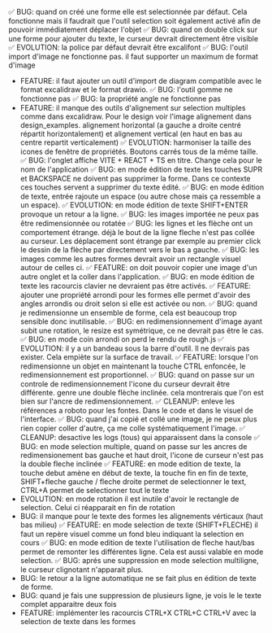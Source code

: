 ✅ BUG: quand on créé une forme elle est selectionnée par défaut. Cela fonctionne mais il faudrait que l'outil selection soit également activé afin de pouvoir immédiatement déplacer l'objet
✅ BUG: quand on double click sur une forme pour ajouter du texte, le curseur devrait directement être visible
✅ EVOLUTION: la police par défaut devrait être excalifont
✅ BUG: l'outil import d'image ne fonctionne pas. il faut supporter un maximum de format d'image
- FEATURE: il faut ajouter un outil d'import de diagram compatible avec le format excalidraw et le format drawio. 
✅ BUG: l'outil gomme ne fonctionne pas
✅ BUG: la propriété angle ne fonctionne pas
- FEATURE: il manque des outils d'alignement sur selection multiples comme dans excalidraw. Pour le design voir l'image alignement dans design_examples. alignement horizontal (a gauche a droite centré répartit horizontalement) et alignement vertical (en haut en bas au centre repartit verticalement)
✅ EVOLUTION: harmoniser la taille des icones de fenêtre de propriétés. Boutons carrés tous de la même taille.
✅ BUG: l'onglet affiche VITE + REACT + TS en titre. Change cela pour le nom de l'application
✅ BUG: en mode édition de texte les touches SUPR et BACKSPACE ne doivent pas supprimer la forme. Dans ce contexte ces touches servent a supprimer du texte édité. 
✅ BUG: en mode édition de texte, entrée rajoute un espace (ou autre chose mais ça ressemble a un espace).
✅ EVOLUTION: en mode édition de texte SHIFT+ENTER provoque un retour a la ligne. 
✅ BUG: les images importée ne peux pas être redimensionnée ou rotatée 
✅ BUG: les lignes et les flèche ont un comportement étrange. déjà le bout de la ligne fleche n'est pas collée au curseur. Les déplacement sont étrange par exemple au premier click le dessin de la flèche par directement vers le bas a gauche. 
✅ BUG: les images comme les autres formes devrait avoir un rectangle visuel autour de celles ci. 
✅ FEATURE: on doit pouvoir copier une image d'un autre onglet et la coller dans l'application.
✅ BUG: en mode édition de texte les racourcis clavier ne devraient pas être activés. 
✅ FEATURE: ajouter une propriété arrondi pour les formes elle permet d'avoir des angles arrondis ou droit selon si elle est activée ou non. 
✅ BUG: quand je redimensionne un ensemble de forme, cela est beaucoup trop sensible donc inutilisable. 
✅ BUG: en redimensionnement d'image ayant subit une rotation, le resize est symétrique, ce ne devrait pas être le cas.
✅ BUG: en mode coin arrondi on perd le rendu de rough.js
✅ EVOLUTION: il y a un bandeau sous la barre d'outil. Il ne devrais pas exister. Cela empiète sur la surface de travail. 
✅ FEATURE: lorsque l'on redimensionne un objet en maintenant la touche CTRL enfoncée, le redimensionnement est proportionnel. 
✅ BUG: quand on passe sur un controle de redimensionnement l'icone du curseur devrait être différente. genre une double flèche inclinée. cela montrerais que l'on est bien sur l'ancre de redimensionnement. 
✅ CLEANUP: enleve les références a roboto pour les fontes. Dans le code et dans le visuel de l'interface. 
✅ BUG: quand j'ai copié et collé une image, je ne peux plus rien copier coller d'autre, ça me colle systématiquement l'image.
✅ CLEANUP: desactive les logs (tous) qui apparaissent dans la console
✅ BUG: en mode selection multiple, quand on passe sur les ancres de redimensionement bas gauche et haut droit, l'icone de curseur n'est pas la double fleche inclinée
✅ FEATURE: en mode edition de texte, la touche debut amène en début de texte, la touche fin en fin de texte, SHIFT+fleche gauche / fleche droite permet de selectionner le text, CTRL+A permet de selectionner tout le texte
- EVOLUTION: en mode rotation il est inutile d'avoir le rectangle de selection. Celui ci réapparait en fin de rotation
- BUG: il manque pour le texte des formes les alignements vérticaux (haut bas milieu)
✅ FEATURE: en mode selection de texte (SHIFT+FLECHE) il faut un repère visuel comme un fond bleu indiquant la selection en cours
✅ BUG: en mode edition de texte l'utilisation de fleche haut/bas permet de remonter les différentes ligne. Cela est aussi valable en mode selection.
✅ BUG: aprés une suppression en mode selection multiligne, le curseur clignotant n'apparait plus. 
- BUG: le retour a la ligne automatique ne se fait plus en édition de texte de forme. 
- BUG: quand je fais une suppression de plusieurs ligne, je vois le le texte complet apparaitre deux fois
- FEATURE: implémenter les racourcis CTRL+X CTRL+C CTRL+V avec la selection de texte dans les formes